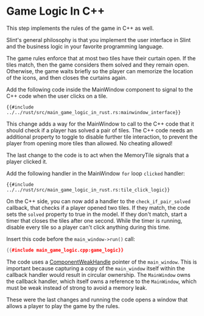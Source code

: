<!-- Copyright © SixtyFPS GmbH <info@slint.dev> ; SPDX-License-Identifier: MIT -->

# Game Logic In C++

This step implements the rules of the game in C++ as well.

Slint's general philosophy is that you implement the user interface in Slint and the business logic in your favorite programming
language.

The game rules enforce that at most two tiles have their curtain open. If the tiles match, then the game
considers them solved and they remain open. Otherwise, the game waits briefly so the player can memorize
the location of the icons, and then closes the curtains again.

Add the following code inside the <span class="hljs-title">MainWindow</span> component to signal to the C++ code when the user clicks on a tile.

```slint
{{#include ../../rust/src/main_game_logic_in_rust.rs:mainwindow_interface}}
```

This change adds a way for the <span class="hljs-title">MainWindow</span> to call to the C++ code that it should
check if a player has solved a pair of tiles. The C++ code needs an additional property to toggle to disable further
tile interaction, to prevent the player from opening more tiles than allowed. No cheating allowed!

The last change to the code is to act when the <span class="hljs-title">MemoryTile</span> signals that a player clicked it.

Add the following handler in the <span class="hljs-title">MainWindow</span> `for` loop `clicked` handler:

```slint
{{#include ../../rust/src/main_game_logic_in_rust.rs:tile_click_logic}}
```

On the C++ side, you can now add a handler to the `check_if_pair_solved` callback, that checks if a player opened two tiles.
If they match, the code sets the `solved` property to true in the model. If they don't
match, start a timer that closes the tiles after one second. While the timer is running, disable every tile so
a player can't click anything during this time.

Insert this code before the `main_window->run()` call:

```cpp
{{#include main_game_logic.cpp:game_logic}}
```

The code uses a [ComponentWeakHandle](https://slint.dev/docs/cpp/api/classslint_1_1ComponentWeakHandle) pointer of the `main_window`. This is
important because capturing a copy of the `main_window` itself within the callback handler would result in circular ownership.
The `MainWindow` owns the callback handler, which itself owns a reference to the `MainWindow`, which must be weak
instead of strong to avoid a memory leak.

These were the last changes and running the code opens a window that allows a player to play the game by the rules.
